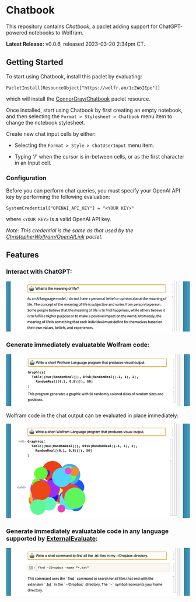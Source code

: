 # Chatbook

This repository contains *Chatbook*, a paclet adding support for ChatGPT-powered
notebooks to Wolfram.

**Latest Release:** v0.0.6, released 2023-03-20 2:34pm CT.

## Getting Started

To start using Chatbook, install this paclet by evaluating:

```
PacletInstall[ResourceObject["https://wolfr.am/1c2WoIEpe"]]
```

which will install the
[ConnorGray/Chatbook](https://www.wolframcloud.com/obj/connorg/DeployedResources/Paclet/ConnorGray/Chatbook/)
paclet resource.

Once installed, start using Chatbook by first creating an empty notebook,
and then selecting the `Format > Stylesheet > Chatbook` menu item to change
the notebook stylesheet.

Create new chat input cells by either:

* Selecting the `Format > Style > ChatUserInput` menu item.

* Typing '/' when the cursor is in-between cells, or as the first character in
  an Input cell.

### Configuration

Before you can perform chat queries, you must specify your OpenAI API key by
performing the following evaluation:

```wolfram
SystemCredential["OPENAI_API_KEY"] = "<YOUR KEY>"
```

where `<YOUR_KEY>` is a valid OpenAI API key.

*Note: This credential is the same as that used by the
[ChristopherWolfram/OpenAILink](https://paclets.com/ChristopherWolfram/OpenAILink) paclet*.

## Features

### Interact with ChatGPT:

![Example of text cell in chat output](./docs/images/example-of-text-output-2.png)

### Generate immediately evaluatable Wolfram code:

![Example of Input cell in chat output](./docs/images/example-of-wolfram-output-2.png)

Wolfram code in the chat output can be evaluated in place immediately:

![Example of evaluation of Input cell from chat output](./docs/images/example-of-wolfram-output-evaluated-2.png)

### Generate immediately evaluatable code in any language supported by [ExternalEvaluate]:

![Example of ExternalEvaluate cell in chat output](./docs/images/example-of-external-evaluate-output-2.png)

[ExternalEvaluate]: https://reference.wolfram.com/language/ref/ExternalEvaluate


